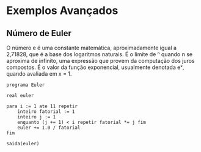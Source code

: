 # Exemplos Avançados

## Número de Euler

O número e é uma constante matemática, aproximadamente igual a 2,71828, que é a base dos logaritmos naturais. É o limite de ⁿ quando n se aproxima de infinito, uma expressão que provem da computação dos juros compostos. É o valor da função exponencial, usualmente denotada eˣ, quando avaliada em x = 1.

```lina
programa Euler

real euler

para i := 1 ate 11 repetir
    inteiro fatorial := 1
    inteiro j := 1
    enquanto (j += 1) < i repetir fatorial *= j fim
    euler += 1.0 / fatorial
fim

saida(euler)
```
